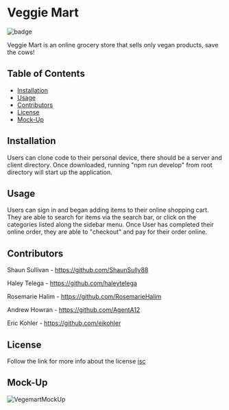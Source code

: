 # Veggie Mart
![badge](https://img.shields.io/badge/license-isc-green)

Veggie Mart is an online grocery store that sells only vegan products, save the cows!

## Table of Contents

- [Installation](#installation)
- [Usage](#usage)
- [Contributors](#contributors)
- [License](#license)
- [Mock-Up](#mockup)

## Installation

Users can clone code to their personal device, there should be a server and client directory. Once downloaded, running "npm run develop" from root directory will start up the application.

## Usage

Users can sign in and began adding items to their online shopping cart. They are able to search for items via the search bar, or click on the categories listed along the sidebar menu. Once User has completed their online order, they are able to "checkout" and pay for their order online. 


## Contributors

Shaun Sullivan - https://github.com/ShaunSully88

Haley Telega - https://github.com/haleytelega

Rosemarie Halim - https://github.com/RosemarieHalim

Andrew Howran - https://github.com/AgentA12

Eric Kohler - https://github.com/eikohler

## License

Follow the link for more info about the license [isc](https://choosealicense.com/licenses/isc)

## Mock-Up
![VegemartMockUp](https://user-images.githubusercontent.com/98717384/181516707-0ce484db-1dc7-4b96-b47c-9ceb49c10589.png)
